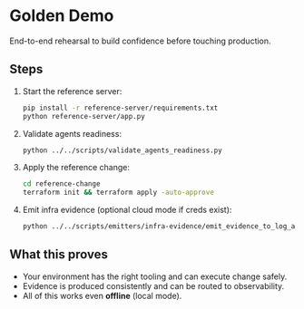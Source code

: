 # Golden Demo

End-to-end rehearsal to build confidence before touching production.

## Steps

1. Start the reference server:
   ```bash
   pip install -r reference-server/requirements.txt
   python reference-server/app.py
   ```
2. Validate agents readiness:
   ```bash
   python ../../scripts/validate_agents_readiness.py
   ```
3. Apply the reference change:
   ```bash
   cd reference-change
   terraform init && terraform apply -auto-approve
   ```
4. Emit infra evidence (optional cloud mode if creds exist):
   ```bash
   python ../../scripts/emitters/infra-evidence/emit_evidence_to_log_analytics.py      --kind golden-demo --status success --detail "local run"
   ```

## What this proves

- Your environment has the right tooling and can execute change safely.
- Evidence is produced consistently and can be routed to observability.
- All of this works even **offline** (local mode).
